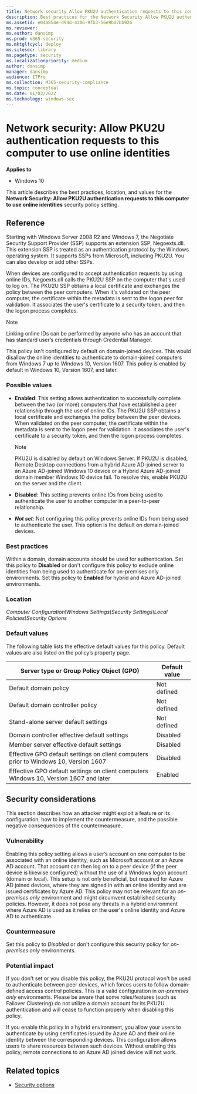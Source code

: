 ```yaml
---
title: Network security Allow PKU2U authentication requests to this computer to use online identities (Windows 10)
description: Best practices for the Network Security Allow PKU2U authentication requests to this computer to use online identities security setting.
ms.assetid: e04a854e-d94d-4306-9fb3-56e9bd7bb926
ms.reviewer: 
ms.author: dansimp
ms.prod: m365-security
ms.mktglfcycl: deploy
ms.sitesec: library
ms.pagetype: security
ms.localizationpriority: medium
author: dansimp
manager: dansimp
audience: ITPro
ms.collection: M365-security-compliance
ms.topic: conceptual
ms.date: 01/03/2022
ms.technology: windows-sec
---
```


# Network security: Allow PKU2U authentication requests to this computer to use online identities

**Applies to**
-   Windows 10

This article describes the best practices, location, and values for the **Network Security: Allow PKU2U authentication requests to this computer to use online identities** security policy setting.

## Reference

Starting with Windows Server 2008 R2 and Windows 7, the Negotiate Security Support Provider (SSP) supports an extension SSP, Negoexts.dll. This extension SSP is treated as an authentication protocol by the Windows operating system. It supports SSPs from Microsoft, including PKU2U. You can also develop or add other SSPs.

When devices are configured to accept authentication requests by using online IDs, Negoexts.dll calls the PKU2U SSP on the computer that's used to log on. The PKU2U SSP obtains a local certificate and exchanges the policy between the peer computers. When it's validated on the peer computer, the certificate within the metadata is sent to the logon peer for validation. It associates the user's certificate to a security token, and then the logon process completes.

> [!NOTE]
> Linking online IDs can be performed by anyone who has an account that has standard user’s credentials through Credential Manager.
 
This policy isn't configured by default on domain-joined devices. This would disallow the online identities to authenticate to domain-joined computers from Windows 7 up to Windows 10, Version 1607. This policy is enabled by default in Windows 10, Version 1607, and later.

### Possible values

-   **Enabled**: This setting allows authentication to successfully complete between the two (or more) computers that have established a peer relationship through the use of online IDs. The PKU2U SSP obtains a local certificate and exchanges the policy between the peer devices. When validated on the peer computer, the certificate within the metadata is sent to the logon peer for validation. It associates the user's certificate to a security token, and then the logon process completes.

    > [!NOTE]
    > PKU2U is disabled by default on Windows Server. If PKU2U is disabled, Remote Desktop connections from a hybrid Azure AD-joined server to an Azure AD-joined Windows 10 device or a Hybrid Azure AD-joined domain member Windows 10 device fail. To resolve this, enable PKU2U on the server and the client.

-   **Disabled**: This setting prevents online IDs from being used to authenticate the user to another computer in a peer-to-peer relationship.

-   ***Not set***: Not configuring this policy prevents online IDs from being used to authenticate the user. This option is the default on domain-joined devices.

### Best practices

Within a domain, domain accounts should be used for authentication. Set this policy to **Disabled** or don't configure this policy to exclude online identities from being used to authenticate for on-premises only environments. Set this policy to **Enabled** for hybrid and Azure AD-joined environments.

### Location

*Computer Configuration\\Windows Settings\\Security Settings\\Local Policies\\Security Options*

### Default values

The following table lists the effective default values for this policy. Default values are also listed on the policy’s property page.

| Server type or Group Policy Object (GPO) | Default value |
| - | - |
| Default domain policy| Not defined| 
| Default domain controller policy | Not defined| 
| Stand-alone server default settings | Not defined| 
| Domain controller effective default settings | Disabled| 
| Member server effective default settings | Disabled| 
| Effective GPO default settings on client computers prior to Windows 10, Version 1607 | Disabled| 
| Effective GPO default settings on client computers Windows 10, Version 1607 and later| Enabled| 
 
## Security considerations

This section describes how an attacker might exploit a feature or its configuration, how to implement the countermeasure, and the possible negative consequences of the countermeasure.

### Vulnerability

Enabling this policy setting allows a user’s account on one computer to be associated with an online identity, such as Microsoft account or an Azure AD account. That account can then log on to a peer device (if the peer device is likewise configured) without the use of a Windows logon account (domain or local). This setup is not only beneficial, but required for Azure AD joined devices, where they are signed in with an online identity and are issued certificates by Azure AD. This policy may not be relevant for an *on-premises only* environment and might circumvent established security policies. However, it does not pose any threats in a hybrid environment where Azure AD is used as it relies on the user's online identity and Azure AD to authenticate. 

### Countermeasure

Set this policy to *Disabled* or don't configure this security policy for *on-premises only* environments.

### Potential impact

If you don't set or you disable this policy, the PKU2U protocol won't be used to authenticate between peer devices, which forces users to follow domain-defined access control policies. This is a valid configuration in *on-premises only* environments. Please be aware that some roles/features (such as Failover Clustering) do not utilize a domain account for its PKU2U authentication and will cease to function properly when disabling this policy.

If you enable this policy in a hybrid environment, you allow your users to authenticate by using certificates issued by Azure AD and their online identity between the corresponding devices. This configuration allows users to share resources between such devices. Without enabling this policy, remote connections to an Azure AD joined device will not work.


## Related topics

- [Security options](security-options.md)
